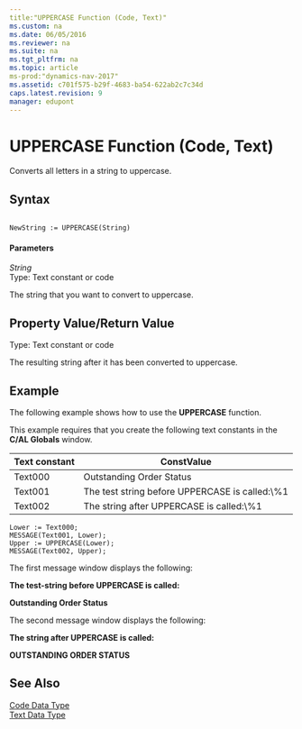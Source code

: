 ```yaml
---
title:"UPPERCASE Function (Code, Text)"
ms.custom: na
ms.date: 06/05/2016
ms.reviewer: na
ms.suite: na
ms.tgt_pltfrm: na
ms.topic: article
ms-prod:"dynamics-nav-2017"
ms.assetid: c701f575-b29f-4683-ba54-622ab2c7c34d
caps.latest.revision: 9
manager: edupont
---
```

# UPPERCASE Function (Code, Text)
Converts all letters in a string to uppercase.  
  
## Syntax  
  
```  
  
NewString := UPPERCASE(String)  
```  
  
#### Parameters  
 *String*  
 Type: Text constant or code  
  
 The string that you want to convert to uppercase.  
  
## Property Value\/Return Value  
 Type: Text constant or code  
  
 The resulting string after it has been converted to uppercase.  
  
## Example  
 The following example shows how to use the **UPPERCASE** function.  
  
 This example requires that you create the following text constants in the **C\/AL Globals** window.  
  
|Text constant|ConstValue|  
|-------------------|----------------|  
|Text000|Outstanding Order Status|  
|Text001|The test string before UPPERCASE is called:\\%1|  
|Text002|The string after UPPERCASE is called:\\%1|  
  
```  
Lower := Text000;  
MESSAGE(Text001, Lower);  
Upper := UPPERCASE(Lower);  
MESSAGE(Text002, Upper);  
```  
  
 The first message window displays the following:  
  
 **The test\-string before UPPERCASE is called:**  
  
 **Outstanding Order Status**  
  
 The second message window displays the following:  
  
 **The string after UPPERCASE is called:**  
  
 **OUTSTANDING ORDER STATUS**  
  
## See Also  
 [Code Data Type](Code-Data-Type.md)   
 [Text Data Type](Text-Data-Type.md)